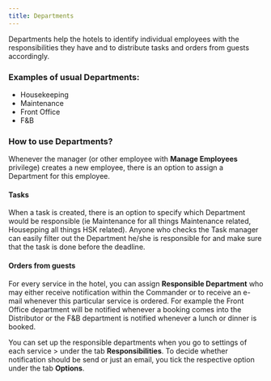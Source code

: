 ```yaml
---
title: Departments
---
```


Departments help the hotels to identify individual employees with the responsibilities they have and to distribute tasks and orders from guests accordingly.<br/>

### Examples of usual Departments:<br/>
- Housekeeping<br/>
- Maintenance<br/>
- Front Office<br/>
- F&B<br/>


### How to use Departments?

Whenever the manager (or other employee with **Manage Employees** privilege) creates a new employee, there is an option to assign a Department for this employee.

#### Tasks
When a task is created, there is an option to specify which Department would be responsible (ie Maintenance for all things Maintenance related, Housepping all things HSK related). Anyone who checks the Task manager can easily filter out the Department he/she is responsible for and make sure that the task is done before the deadline.

#### Orders from guests
For every service in the hotel, you can assign **Responsible Department** who may either receive notification within the Commander or to receive an e-mail whenever this particular service is ordered. For example the Front Office department will be notified whenever a booking comes into the Distributor or the F&B department is notified whenever a lunch or dinner is booked.</p>
You can set up the responsible departments when you go to settings of each service > under the tab **Responsibilities**. To decide whether notification should be send or just an email, you tick the respective option under the tab **Options**.
